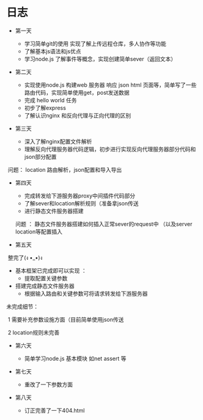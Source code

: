 # 日志

+ 第一天

  + 学习简单git的使用 实现了解上传远程仓库，多人协作等功能
  + 了解基本js语法和js优点
  + 学习node.js 了解事件等概念，实现创建简单sever（返回文本）
  
+ 第二天
  + 实现使用node.js 构建web 服务器 响应 json html 页面等，简单写了一些路由代码，实现简单使用get，post发送数据
  + 完成 hello world 任务 
  + 初步了解express
  + 了解认识nginx 和反向代理与正向代理的区别

+ 第三天
  + 深入了解nginx配置文件解析
  + 理解反向代理服务器代码逻辑，初步进行实现反向代理服务器部分代码和json部分配置



​			问题： location 路由解析，json配置和导入导出

+ 第四天

  + 完成转发给下游服务器proxy中间插件代码部分
  + 了解sever和location解析规则（准备拿json传送
  + 进行静态文件服务器搭建

  问题 ： 静态文件服务器搭建如何插入正常sever的request中 （以及server location等配置插入

  

+  第五天

  

  ​    整完了(ง •_•)ง

  + 基本框架已完成即可以实现 ：
    + 提取配置关键参数
  + 搭建完成静态文件服务器
    + 根据输入路由和关键参数可将请求转发给下游服务器

  未完成细节：

  ​			1 需要补充参数设施方面（目前简单使用json传送

  ​	 		2 location规则未完善



+ 第六天
  + 简单学习node.js 基本模块 如net assert 等

+ 第七天
  + 重改了一下参数方面

+ 第八天
  + 订正完善了一下404.html